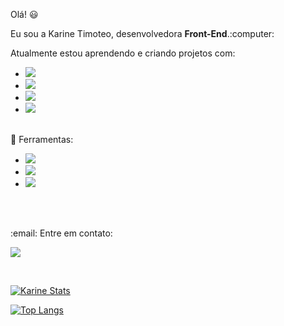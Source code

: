Olá!  :smiley:

 <p align="left"> 
Eu sou a Karine Timoteo, desenvolvedora <strong>Front-End</strong>.:computer:
 </p>

Atualmente estou aprendendo e criando projetos com:
 <br>
- <img src="https://img.shields.io/badge/HTML5-E34F26?style=for-the-badge&logo=html5&logoColor=white">
- <img src="https://img.shields.io/badge/CSS3-1572B6?style=for-the-badge&logo=css3&logoColor=white">
- <img src="https://img.shields.io/badge/JavaScript-F7DF1E?style=for-the-badge&logo=javascript&logoColor=black">
- <img src="https://img.shields.io/badge/Bootstrap-563D7C?style=for-the-badge&logo=bootstrap&logoColor=white">
  <br>
  <br>

 :wrench: Ferramentas:
<br>
- <img src="https://img.shields.io/badge/Made%20for-VSCode-1f425f.svg">
- <img src="https://img.shields.io/badge/GitHub-100000?style=for-the-badge&logo=github&logoColor=white">
- <img src="https://img.shields.io/badge/Figma-F24E1E?style=for-the-badge&logo=figma&logoColor=white">
<br>
<br>

<p align="left">
  :email: Entre em contato: 
</p>

<p align="left">
  <a href="karine.timoteo@gmail.com" alt="Gmail">
  <img src="https://img.shields.io/badge/-Gmail-FF0000?style=flat-square&labelColor=FF0000&logo=gmail&logoColor=white&link=LINK-DO-SEU-EMAIL" /></a>
 </p>
 <br>
 
 [![Karine Stats](https://github-readme-stats.vercel.app/api?username=karine-timoteo)](https://github.com/anuraghazra/github-readme-stats)
 
 [![Top Langs](https://github-readme-stats.vercel.app/api/top-langs/?username=karine-timoteo&layout=compact)](https://github.com/anuraghazra/github-readme-stats)
